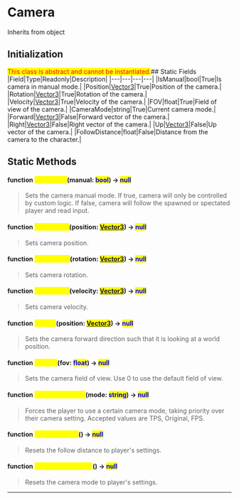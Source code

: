 # Camera
Inherits from object
## Initialization
<mark style="color:red;">This class is abstract and cannot be instantiated.</mark>## Static Fields
|Field|Type|Readonly|Description|
|---|---|---|---|
|IsManual|bool|True|Is camera in manual mode.|
|Position|[Vector3](../objects/Vector3.md)|True|Position of the camera.|
|Rotation|[Vector3](../objects/Vector3.md)|True|Rotation of the camera.|
|Velocity|[Vector3](../objects/Vector3.md)|True|Velocity of the camera.|
|FOV|float|True|Field of view of the camera.|
|CameraMode|string|True|Current camera mode.|
|Forward|[Vector3](../objects/Vector3.md)|False|Forward vector of the camera.|
|Right|[Vector3](../objects/Vector3.md)|False|Right vector of the camera.|
|Up|[Vector3](../objects/Vector3.md)|False|Up vector of the camera.|
|FollowDistance|float|False|Distance from the camera to the character.|
## Static Methods
#### function <mark style="color:yellow;">SetManual</mark>(manual: <mark style="color:blue;">bool</mark>) → <mark style="color:blue;">null</mark>
> Sets the camera manual mode. If true, camera will only be controlled by custom logic. If false, camera will follow the spawned or spectated player and read input.

#### function <mark style="color:yellow;">SetPosition</mark>(position: <mark style="color:blue;">[Vector3](../objects/Vector3.md)</mark>) → <mark style="color:blue;">null</mark>
> Sets camera position.

#### function <mark style="color:yellow;">SetRotation</mark>(rotation: <mark style="color:blue;">[Vector3](../objects/Vector3.md)</mark>) → <mark style="color:blue;">null</mark>
> Sets camera rotation.

#### function <mark style="color:yellow;">SetVelocity</mark>(velocity: <mark style="color:blue;">[Vector3](../objects/Vector3.md)</mark>) → <mark style="color:blue;">null</mark>
> Sets camera velocity.

#### function <mark style="color:yellow;">LookAt</mark>(position: <mark style="color:blue;">[Vector3](../objects/Vector3.md)</mark>) → <mark style="color:blue;">null</mark>
> Sets the camera forward direction such that it is looking at a world position.

#### function <mark style="color:yellow;">SetFOV</mark>(fov: <mark style="color:blue;">float</mark>) → <mark style="color:blue;">null</mark>
> Sets the camera field of view. Use 0 to use the default field of view.

#### function <mark style="color:yellow;">SetCameraMode</mark>(mode: <mark style="color:blue;">string</mark>) → <mark style="color:blue;">null</mark>
> Forces the player to use a certain camera mode, taking priority over their camera setting. Accepted values are TPS, Original, FPS.

#### function <mark style="color:yellow;">ResetDistance</mark>() → <mark style="color:blue;">null</mark>
> Resets the follow distance to player's settings.

#### function <mark style="color:yellow;">ResetCameraMode</mark>() → <mark style="color:blue;">null</mark>
> Resets the camera mode to player's settings.


---

